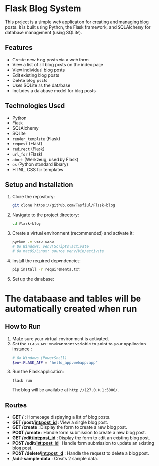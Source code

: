 # Flask Blog System

This project is a simple web application for creating and managing blog posts. It is built using Python, the Flask framework, and SQLAlchemy for database management (using SQLite).

## Features

* Create new blog posts via a web form
* View a list of all blog posts on the index page
* View individual blog posts
* Edit existing blog posts
* Delete blog posts
* Uses SQLite as the database
* Includes a database model for blog posts

## Technologies Used

* Python
* Flask
* SQLAlchemy
* SQLite
* `render_template` (Flask)
* `request` (Flask)
* `redirect` (Flask)
* `url_for` (Flask)
* `abort` (Werkzeug, used by Flask)
* `os` (Python standard library)
* HTML, CSS for templates

## Setup and Installation

1.  Clone the repository:
    ```bash
    git clone https://github.com/Tasfiul/Flask-blog
    ```
2.  Navigate to the project directory:
    ```bash
    cd Flask-blog
    ```
3.  Create a virtual environment (recommended) and activate it:
    ```bash
    python -m venv venv
    # On Windows: venv\Scripts\activate
    # On macOS/Linux: source venv/bin/activate
    ```
4.  Install the required dependencies:
    ```bash
    pip install -r requirements.txt
    ```
5.  Set up the database:
   # The databaase and tables will be automatically created when run
## How to Run

1.  Make sure your virtual environment is activated.
2.  Set the `FLASK_APP` environment variable to point to your application instance :
    ```powershell
    # On Windows (PowerShell)
    $env:FLASK_APP = "hello_app.webapp:app"
    ```
3.  Run the Flask application:
    ```bash
    flask run
    ```
    The blog will be available at `http://127.0.0.1:5000/`.
## Routes

* **GET /** : Homepage displaying a list of blog posts.
* **GET /post/<int:post_id>** : View a single blog post.
* **GET /create** : Display the form to create a new blog post.
* **POST /create** : Handle form submission to create a new blog post.
* **GET /edit/<int:post_id>** : Display the form to edit an existing blog post.
* **POST /edit/<int:post_id>** : Handle form submission to update an existing blog post.
* **POST /delete/<int:post_id>** : Handle the request to delete a blog post.
* **/add-sample-data** : Creats 2 sample data. 
    
